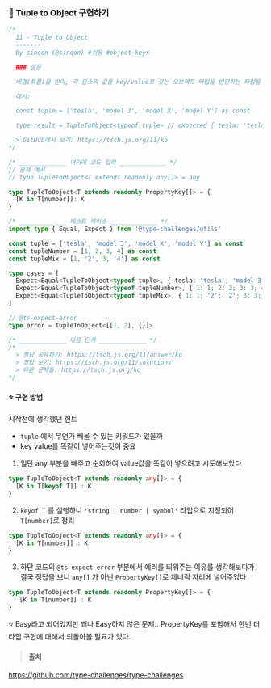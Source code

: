 ### 📌 Tuple to Object 구현하기

```ts
/*
  11 - Tuple to Object
  -------
  by sinoon (@sinoon) #쉬움 #object-keys

  ### 질문

  배열(튜플)을 받아, 각 원소의 값을 key/value로 갖는 오브젝트 타입을 반환하는 타입을 구현하세요.

  예시:

  const tuple = ['tesla', 'model 3', 'model X', 'model Y'] as const

  type result = TupleToObject<typeof tuple> // expected { tesla: 'tesla', 'model 3': 'model 3', 'model X': 'model X', 'model Y': 'model Y'}

  > GitHub에서 보기: https://tsch.js.org/11/ko
*/

/* _____________ 여기에 코드 입력 _____________ */
// 문제 예시
// type TupleToObject<T extends readonly any[]> = any

type TupleToObject<T extends readonly PropertyKey[]> = {
  [K in T[number]]: K
}

/* _____________ 테스트 케이스 _____________ */
import type { Equal, Expect } from '@type-challenges/utils'

const tuple = ['tesla', 'model 3', 'model X', 'model Y'] as const
const tupleNumber = [1, 2, 3, 4] as const
const tupleMix = [1, '2', 3, '4'] as const

type cases = [
  Expect<Equal<TupleToObject<typeof tuple>, { tesla: 'tesla'; 'model 3': 'model 3'; 'model X': 'model X'; 'model Y': 'model Y' }>>,
  Expect<Equal<TupleToObject<typeof tupleNumber>, { 1: 1; 2: 2; 3: 3; 4: 4 }>>,
  Expect<Equal<TupleToObject<typeof tupleMix>, { 1: 1; '2': '2'; 3: 3; '4': '4' }>>,
]

// @ts-expect-error
type error = TupleToObject<[[1, 2], {}]>

/* _____________ 다음 단계 _____________ */
/*
  > 정답 공유하기: https://tsch.js.org/11/answer/ko
  > 정답 보기: https://tsch.js.org/11/solutions
  > 다른 문제들: https://tsch.js.org/ko
*/
```

#### ⭐️ 구현 방법

시작전에 생각했던 힌트

- `tuple` 에서 무언가 빼올 수 있는 키워드가 있을까
- key value를 똑같이 넣어주는것이 중요

1. 일단 any 부분을 빼주고 순회하여 value값을 똑같이 넣으려고 시도해보았다

```ts
type TupleToObject<T extends readonly any[]> = {
  [K in T[keyof T]] : K
}
```

2. `keyof T` 를 실행하니 `'string | number | symbol'` 타입으로 지정되어 `T[number]`로 정리

```ts
type TupleToObject<T extends readonly any[]> = {
  [K in T[number]] : K
}
```

3. 하단 코드의 `@ts-expect-error` 부분에서 에러를 띄워주는 이유를 생각해보다가 결국 정답을 보니
`any[]` 가 아닌 `PropertyKey[]`로 제네릭 자리에 넣어주었다

```ts
type TupleToObject<T extends readonly PropertyKey[]> = {
   [K in T[number]] : K
}
```

⭐️ Easy라고 되어있지만 꽤나 Easy하지 않은 문제.. PropertyKey를 포함해서 한번 더 타입 구현에 대해서 되돌아볼 필요가 있다.

>#### 출처
https://github.com/type-challenges/type-challenges